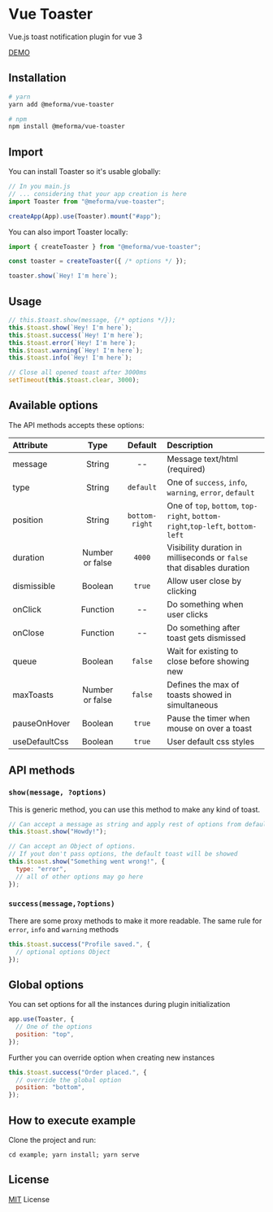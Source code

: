 # Vue Toaster

Vue.js toast notification plugin for vue 3

[DEMO](https://meforma.github.io/vue-toaster/)

## Installation

```bash
# yarn
yarn add @meforma/vue-toaster

# npm
npm install @meforma/vue-toaster
```

## Import

You can install Toaster so it's usable globally:

```js
// In you main.js
// ... considering that your app creation is here
import Toaster from "@meforma/vue-toaster";

createApp(App).use(Toaster).mount("#app");
```

You can also import Toaster locally:

```js
import { createToaster } from "@meforma/vue-toaster";

const toaster = createToaster({ /* options */ });

toaster.show(`Hey! I'm here`);
```

## Usage

```js
// this.$toast.show(message, {/* options */});
this.$toast.show(`Hey! I'm here`);
this.$toast.success(`Hey! I'm here`);
this.$toast.error(`Hey! I'm here`);
this.$toast.warning(`Hey! I'm here`);
this.$toast.info(`Hey! I'm here`);

// Close all opened toast after 3000ms
setTimeout(this.$toast.clear, 3000);
```

## Available options

The API methods accepts these options:

| Attribute     |      Type       |    Default     | Description                                                                   |
| :------------ | :-------------: | :------------: | :---------------------------------------------------------------------------- |
| message       |     String      |       --       | Message text/html (required)                                                  |
| type          |     String      |   `default`    | One of `success`, `info`, `warning`, `error`, `default`                       |
| position      |     String      | `bottom-right` | One of `top`, `bottom`, `top-right`, `bottom-right`,`top-left`, `bottom-left` |
| duration      | Number or false |     `4000`     | Visibility duration in milliseconds or `false` that disables duration         |
| dismissible   |     Boolean     |     `true`     | Allow user close by clicking                                                  |
| onClick       |    Function     |       --       | Do something when user clicks                                                 |
| onClose       |    Function     |       --       | Do something after toast gets dismissed                                       |
| queue         |     Boolean     |    `false`     | Wait for existing to close before showing new                                 |
| maxToasts     | Number or false |    `false`     | Defines the max of toasts showed in simultaneous                              |
| pauseOnHover  |     Boolean     |     `true`     | Pause the timer when mouse on over a toast                                    |
| useDefaultCss |     Boolean     |     `true`     | User default css styles                                                       |

## API methods

### `show(message, ?options)`

This is generic method, you can use this method to make any kind of toast.

```js
// Can accept a message as string and apply rest of options from defaults
this.$toast.show("Howdy!");

// Can accept an Object of options.
// If yout don't pass options, the default toast will be showed
this.$toast.show("Something went wrong!", {
  type: "error",
  // all of other options may go here
});
```

### `success(message,?options)`

There are some proxy methods to make it more readable. The same rule for `error`, `info` and `warning` methods

```js
this.$toast.success("Profile saved.", {
  // optional options Object
});
```

## Global options

You can set options for all the instances during plugin initialization

```js
app.use(Toaster, {
  // One of the options
  position: "top",
});
```

Further you can override option when creating new instances

```js
this.$toast.success("Order placed.", {
  // override the global option
  position: "bottom",
});
```

## How to execute example

Clone the project and run:

```
cd example; yarn install; yarn serve
```

## License

[MIT](LICENSE.txt) License
